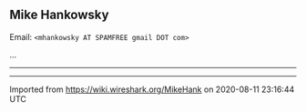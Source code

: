 ## Mike Hankowsky

Email: `<mhankowsky AT SPAMFREE gmail DOT com>`

...

-----

---

Imported from https://wiki.wireshark.org/MikeHank on 2020-08-11 23:16:44 UTC
